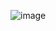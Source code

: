![image](https://github.com/companyakis/svelte2024/assets/77589867/a3017472-2e58-4375-9a3f-da5b29635506)
